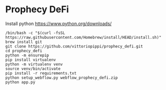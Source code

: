 # Prophecy DeFi
Install python https://www.python.org/downloads/

```
/bin/bash -c "$(curl -fsSL https://raw.githubusercontent.com/Homebrew/install/HEAD/install.sh)"
brew install git
git clone https://github.com/vittoriopippi/prophecy_defi.git
cd prophecy_defi
python -m ensurepip
pip install virtualenv
python -m virtualenv venv
source venv/bin/activate
pip install -r requirements.txt
python setup_webflow.py webflow_prophecy_defi.zip
python app.py
```
